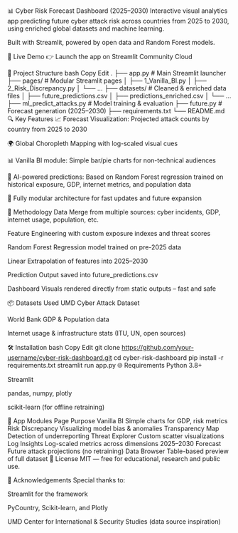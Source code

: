 📊 Cyber Risk Forecast Dashboard (2025–2030)
Interactive visual analytics app predicting future cyber attack risk across countries from 2025 to 2030, using enriched global datasets and machine learning.

Built with Streamlit, powered by open data and Random Forest models.


🚀 Live Demo
👉 Launch the app on Streamlit Community Cloud

📁 Project Structure
bash
Copy
Edit
.
├── app.py                     # Main Streamlit launcher
├── pages/                    # Modular Streamlit pages
│   ├── 1_Vanilla_BI.py
│   ├── 2_Risk_Discrepancy.py
│   └── ... 
├── datasets/                 # Cleaned & enriched data files
│   ├── future_predictions.csv
│   ├── predictions_enriched.csv
│   └── ...
├── ml_predict_attacks.py     # Model training & evaluation
├── future.py                 # Forecast generation (2025–2030)
├── requirements.txt
└── README.md
🔍 Key Features
📈 Forecast Visualization: Projected attack counts by country from 2025 to 2030

🌍 Global Choropleth Mapping with log-scaled visual cues

📊 Vanilla BI module: Simple bar/pie charts for non-technical audiences

🧠 AI-powered predictions: Based on Random Forest regression trained on historical exposure, GDP, internet metrics, and population data

📁 Fully modular architecture for fast updates and future expansion

🧠 Methodology
Data Merge from multiple sources: cyber incidents, GDP, internet usage, population, etc.

Feature Engineering with custom exposure indexes and threat scores

Random Forest Regression model trained on pre-2025 data

Linear Extrapolation of features into 2025–2030

Prediction Output saved into future_predictions.csv

Dashboard Visuals rendered directly from static outputs – fast and safe

📦 Datasets Used
UMD Cyber Attack Dataset

World Bank GDP & Population data

Internet usage & infrastructure stats (ITU, UN, open sources)

🛠 Installation
bash
Copy
Edit
git clone https://github.com/your-username/cyber-risk-dashboard.git
cd cyber-risk-dashboard
pip install -r requirements.txt
streamlit run app.py
🌐 Requirements
Python 3.8+

Streamlit

pandas, numpy, plotly

scikit-learn (for offline retraining)

📌 App Modules
Page	Purpose
Vanilla BI	Simple charts for GDP, risk metrics
Risk Discrepancy	Visualizing model bias & anomalies
Transparency Map	Detection of underreporting
Threat Explorer	Custom scatter visualizations
Log Insights	Log-scaled metrics across dimensions
2025–2030 Forecast	Future attack projections (no retraining)
Data Browser	Table-based preview of full dataset
📃 License
MIT — free for educational, research and public use.

🤝 Acknowledgements
Special thanks to:

Streamlit for the framework

PyCountry, Scikit-learn, and Plotly

UMD Center for International & Security Studies (data source inspiration)
